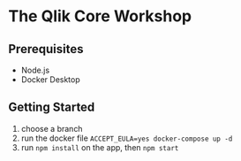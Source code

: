 # The Qlik Core Workshop

## Prerequisites

- Node.js
- Docker Desktop

## Getting Started

1. choose a branch
2. run the docker file `ACCEPT_EULA=yes docker-compose up -d`
3. run `npm install` on the app, then `npm start`